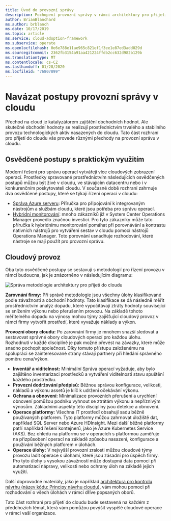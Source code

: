 ```yaml
---
title: Úvod do provozní správy
description: Pochopení provozní správy v rámci architektury pro přijetí do cloudu.
author: BrianBlanchard
ms.author: brblanch
ms.date: 10/17/2019
ms.topic: article
ms.service: cloud-adoption-framework
ms.subservice: operate
ms.openlocfilehash: 0e6e788e11ae965c821ef1f3ee1e87ed3add029d
ms.sourcegitcommit: 2362fb3154a91aa421224ffdb2cc632d982b129b
ms.translationtype: MT
ms.contentlocale: cs-CZ
ms.lasthandoff: 01/28/2020
ms.locfileid: "76807899"
---
```

# <a name="establish-operational-management-practices-in-the-cloud"></a>Navázat postupy provozní správy v cloudu

Přechod na cloud je katalyzátorem zajištění obchodních hodnot. Ale skutečné obchodní hodnoty se realizují prostřednictvím trvalého a stabilního provozu technologických aktiv nasazených do cloudu. Tato část rozhraní pro přijetí do cloudu vás provede různými přechody na provozní správu v cloudu.

## <a name="actionable-best-practices"></a>Osvědčené postupy s praktickým využitím

Moderní řešení pro správu operací vytvářejí více cloudových zobrazení operací. Prostředky spravované prostřednictvím následujících osvědčených postupů můžou být živé v cloudu, ve stávajícím datacentru nebo i v konkurenčním poskytovateli cloudu. V současné době rozhraní zahrnuje dva osvědčené postupy, které se týkají řízení operací v cloudu:

- [Správa Azure serveru](./azure-server-management/index.md): Příručka pro připojování k integrovaným nástrojům a službám cloudu, které jsou potřeba pro správu operací.
- [Hybridní monitorování](./monitor/index.md): mnoho zákazníků již v System Center Operations Manager provedlo značnou investici. Pro tyto zákazníky může tato příručka k hybridnímu monitorování pomáhat při porovnávání a kontrastu nativních nástrojů pro vytváření sestav v cloudu pomocí nástrojů Operations Manager. Toto porovnání usnadňuje rozhodování, které nástroje se mají použít pro provozní správu.

## <a name="cloud-operations"></a>Cloudový provoz

Oba tyto osvědčené postupy se sestavují s metodologií pro řízení provozu v rámci budoucna, jak je znázorněno v následujícím diagramu:

![Správa metodologie architektury pro přijetí do cloudu](../_images/manage/caf-manage.png)

**Zarovnání firmy:** Při správě metodologie jsou všechny úlohy klasifikované podle závažnosti a obchodní hodnoty. Tato klasifikace se dá následně měřit prostřednictvím analýz dopadu, které vypočítávají ztráty hodnoty související se snížením výkonu nebo přerušením provozu. Na základě tohoto měřitelného dopadu na výnosy mohou týmy zajišťující cloudový provoz v rámci firmy vytvořit prostředí, které vyvažuje náklady a výkon.

**Provozní obory cloudu:** Po zarovnání firmy je mnohem snazší sledovat a sestavovat správné obory cloudových operací pro každou úlohu. Rozhodnutí v každé disciplíně je pak možné převést na závazky, které může snadno pochopit společnost. Díky tomuto přístupu založenému na spolupráci se zainteresované strany stávají partnery při hledání správného poměru cena/výkon.

- **Inventář a viditelnost:** Minimální Správa operací vyžaduje, aby bylo zajištěno inventarizaci prostředků a vytváření viditelnosti stavu spuštění každého prostředku.
- **Provozní dodržování předpisů:** Běžnou správou konfigurace, velikosti, nákladů a výkonu assetů je klíč k udržení očekávání výkonu.
- **Ochrana a obnovení:** Minimalizace provozních přerušení a urychlení obnovení pomůžou podniku vyhnout se ztrátám výkonu a nepříznivým výnosům. Základními aspekty této disciplíny jsou detekce a obnovení.
- **Operace platformy:** Všechna IT prostředí obsahují sadu běžně používaných platforem. Tyto platformy můžou zahrnovat úložiště dat, například SQL Server nebo Azure HDInsight. Mezi další běžné platformy patří například řešení kontejnerů, jako je Azure Kubernetes Service (AKS). Bez ohledu na platformu se v operacích s platformou zaměřuje na přizpůsobení operací na základě způsobu nasazení, konfigurace a používání běžných platforem v úlohách.
- **Operace úlohy:** V nejvyšší provozní zralosti můžou cloudové týmy provozu ladit operace s úlohami, které jsou zásadní pro úspěch firmy. Pro tyto úlohy s vysokou závažností může dostupná data pomoci při automatizaci nápravy, velikosti nebo ochrany úloh na základě jejich využití.

Další doprovodné materiály, jako je například [architektura pro kontrolu návrhu (název kódu: Principy návrhu cloudu)](https://docs.microsoft.com/azure/architecture/framework/resiliency/overview), vám mohou pomoci při rozhodování o všech úlohách v rámci dříve popsaných oborů.

Tato část rozhraní pro přijetí do cloudu bude sestavená na každém z předchozích témat, která vám pomůžou povýšit vyspělé cloudové operace v rámci vaší organizace.
